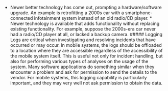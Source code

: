 *  Newer better technology has come out, prompting a hardware/software upgrade. An example is retrofitting a 2000s car with a smartphone-connected infotainment system instead of an old radio/CD player. *  Newer technology is available that adds functionality without replacing existing functionality. For example, suppose the 2000s-era car never had a radio/CD player at all, or lacked a backup camera. ##### Logging Logs are critical when investigating and resolving incidents that have occurred or may occur. In mobile systems, the logs should be offloaded to a location where they are accessible regardless of the accessibility of the mobile system itself. This is useful not only for incident handling, but also for performing various types of analyses on the usage of the system. Many software applications do something similar when they encounter a problem and ask for permission to send the details to the vendor. For mobile systems, this logging capability is particularly important, and they may very well not ask permission to obtain the data.